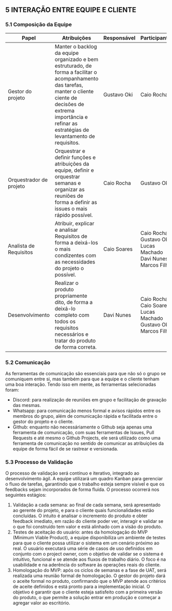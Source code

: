 ## 5 INTERAÇÃO ENTRE EQUIPE E CLIENTE

### 5.1 Composição da Equipe

| Papel | Atribuições | Responsável | Participantes |
| --- | --- | --- | --- |
| Gestor do projeto | Manter o backlog da equipe organizado e bem estruturado, de forma a facilitar o acompanhamento das tarefas, manter o cliente ciente de decisões de extrema importância e refinar as estratégias de levantamento de requisitos. | Gustavo Oki | Caio Rocha |
| Orquestrador de projeto | Orquestrar e definir funções e atribuições da equipe, definir e orquestrar semanas e organizar as reuniões de forma a definir as issues o mais rápido possível. | Caio Rocha | Gustavo Oki |
| Analista de Requisitos | Atribuir, explicar e analisar Requisitos de forma a deixá-los o mais condizentes com as necessidades do projeto o possível. | Caio Soares | Caio Rocha Gustavo Oki Lucas Machado Davi Nunes Marcos Filho |
| Desenvolvimento | Realizar o produto propriamente dito, de forma a deixá-lo completo com todos os requisitos necessários e tratar do produto de forma correta. | Davi Nunes | Caio Rocha Caio Soares Lucas Machado Gustavo Oki Marcos Filho |

### 5.2 Comunicação

As ferramentas de comunicação são essenciais para que não só o grupo se comuniquem entre si, mas também para que a equipe e o cliente tenham uma boa interação.
Tendo isso em mente, as ferramentas selecionadas foram:

* Discord: para realização de reuniões em grupo e facilitação de gravação das mesmas.
* Whatsapp: para comunicação menos formal e avisos rápidos entre os membros do grupo, além de comunicação rápida e facilitada entre o gestor do projeto e o cliente.
* Github: enquanto não necessáriamente o Github seja apenas uma ferramenta de comunicação, com suas ferramentas de Issues, Pull Requests e até mesmo o Github Projects, ele será utilizado como uma ferramenta de comunicação no sentido de comunicar as atribuições da equipe de forma fácil de se rastrear e versionada.

### 5.3 Processo de Validação

O processo de validação será contínuo e iterativo, integrado ao desenvolvimento ágil. A equipe utilizará um quadro Kanban para gerenciar o fluxo de tarefas, garantindo que o trabalho esteja sempre visível e que os feedbacks sejam incorporados de forma fluida. O processo ocorrerá nos seguintes estágios:

1.  Validação a cada semana: ao final de cada semana, será apresentado ao gerente do projeto, e para o cliente quais funcionalidades estão concluídas. O intuito é analisar o incremento do produto e obter feedback imediato, em razão do cliente poder ver, interagir e validar se o que foi construído tem valor e está alinhado com a visão do produto.
2.  Testes de aceitação do usuário: antes da homologação do MVP (Minimum Viable Product), a equipe disponibiliza um ambiente de testes para que o cliente possa utilizar o sistema em um cenário próximo ao real. O usuário executará uma série de casos de uso definidos em conjunto com o project owner, com o objetivo de validar se o sistema é intuitivo, funcional e se atende aos fluxos de trabalho diário. O foco é na usabilidade e na aderência do software às operações reais do cliente.
3.  Homologação do MVP: após os ciclos de semanas e a fase de UAT, será realizada uma reunião formal de homologação. O gestor do projeto dará o aceite formal no produto, confirmando que o MVP atende aos critérios de aceite definidos e está pronto para a implementação inicial. O objetivo é garantir que o cliente esteja satisfeito com a primeira versão do produto, o que permite a solução entrar em produção e começar a agregar valor ao escritório.
